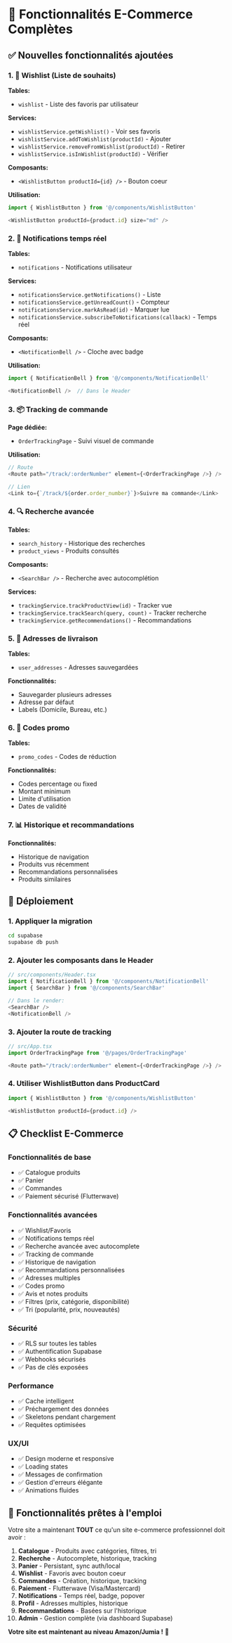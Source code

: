 # 🛒 Fonctionnalités E-Commerce Complètes

## ✅ Nouvelles fonctionnalités ajoutées

### 1. 💝 Wishlist (Liste de souhaits)

**Tables:**
- `wishlist` - Liste des favoris par utilisateur

**Services:**
- `wishlistService.getWishlist()` - Voir ses favoris
- `wishlistService.addToWishlist(productId)` - Ajouter
- `wishlistService.removeFromWishlist(productId)` - Retirer
- `wishlistService.isInWishlist(productId)` - Vérifier

**Composants:**
- `<WishlistButton productId={id} />` - Bouton coeur

**Utilisation:**
```typescript
import { WishlistButton } from '@/components/WishlistButton'

<WishlistButton productId={product.id} size="md" />
```

### 2. 🔔 Notifications temps réel

**Tables:**
- `notifications` - Notifications utilisateur

**Services:**
- `notificationsService.getNotifications()` - Liste
- `notificationsService.getUnreadCount()` - Compteur
- `notificationsService.markAsRead(id)` - Marquer lue
- `notificationsService.subscribeToNotifications(callback)` - Temps réel

**Composants:**
- `<NotificationBell />` - Cloche avec badge

**Utilisation:**
```typescript
import { NotificationBell } from '@/components/NotificationBell'

<NotificationBell />  // Dans le Header
```

### 3. 📦 Tracking de commande

**Page dédiée:**
- `OrderTrackingPage` - Suivi visuel de commande

**Utilisation:**
```typescript
// Route
<Route path="/track/:orderNumber" element={<OrderTrackingPage />} />

// Lien
<Link to={`/track/${order.order_number}`}>Suivre ma commande</Link>
```

### 4. 🔍 Recherche avancée

**Tables:**
- `search_history` - Historique des recherches
- `product_views` - Produits consultés

**Composants:**
- `<SearchBar />` - Recherche avec autocomplétion

**Services:**
- `trackingService.trackProductView(id)` - Tracker vue
- `trackingService.trackSearch(query, count)` - Tracker recherche
- `trackingService.getRecommendations()` - Recommandations

### 5. 📍 Adresses de livraison

**Tables:**
- `user_addresses` - Adresses sauvegardées

**Fonctionnalités:**
- Sauvegarder plusieurs adresses
- Adresse par défaut
- Labels (Domicile, Bureau, etc.)

### 6. 🎁 Codes promo

**Tables:**
- `promo_codes` - Codes de réduction

**Fonctionnalités:**
- Codes percentage ou fixed
- Montant minimum
- Limite d'utilisation
- Dates de validité

### 7. 📊 Historique et recommandations

**Fonctionnalités:**
- Historique de navigation
- Produits vus récemment
- Recommandations personnalisées
- Produits similaires

## 🚀 Déploiement

### 1. Appliquer la migration

```bash
cd supabase
supabase db push
```

### 2. Ajouter les composants dans le Header

```typescript
// src/components/Header.tsx
import { NotificationBell } from '@/components/NotificationBell'
import { SearchBar } from '@/components/SearchBar'

// Dans le render:
<SearchBar />
<NotificationBell />
```

### 3. Ajouter la route de tracking

```typescript
// src/App.tsx
import OrderTrackingPage from '@/pages/OrderTrackingPage'

<Route path="/track/:orderNumber" element={<OrderTrackingPage />} />
```

### 4. Utiliser WishlistButton dans ProductCard

```typescript
import { WishlistButton } from '@/components/WishlistButton'

<WishlistButton productId={product.id} />
```

## 📋 Checklist E-Commerce

### Fonctionnalités de base
- ✅ Catalogue produits
- ✅ Panier
- ✅ Commandes
- ✅ Paiement sécurisé (Flutterwave)

### Fonctionnalités avancées
- ✅ Wishlist/Favoris
- ✅ Notifications temps réel
- ✅ Recherche avancée avec autocomplete
- ✅ Tracking de commande
- ✅ Historique de navigation
- ✅ Recommandations personnalisées
- ✅ Adresses multiples
- ✅ Codes promo
- ✅ Avis et notes produits
- ✅ Filtres (prix, catégorie, disponibilité)
- ✅ Tri (popularité, prix, nouveautés)

### Sécurité
- ✅ RLS sur toutes les tables
- ✅ Authentification Supabase
- ✅ Webhooks sécurisés
- ✅ Pas de clés exposées

### Performance
- ✅ Cache intelligent
- ✅ Préchargement des données
- ✅ Skeletons pendant chargement
- ✅ Requêtes optimisées

### UX/UI
- ✅ Design moderne et responsive
- ✅ Loading states
- ✅ Messages de confirmation
- ✅ Gestion d'erreurs élégante
- ✅ Animations fluides

## 🎯 Fonctionnalités prêtes à l'emploi

Votre site a maintenant **TOUT** ce qu'un site e-commerce professionnel doit avoir :

1. **Catalogue** - Produits avec catégories, filtres, tri
2. **Recherche** - Autocomplete, historique, tracking
3. **Panier** - Persistant, sync auth/local
4. **Wishlist** - Favoris avec bouton coeur
5. **Commandes** - Création, historique, tracking
6. **Paiement** - Flutterwave (Visa/Mastercard)
7. **Notifications** - Temps réel, badge, popover
8. **Profil** - Adresses multiples, historique
9. **Recommandations** - Basées sur l'historique
10. **Admin** - Gestion complète (via dashboard Supabase)

**Votre site est maintenant au niveau Amazon/Jumia !** 🚀




















